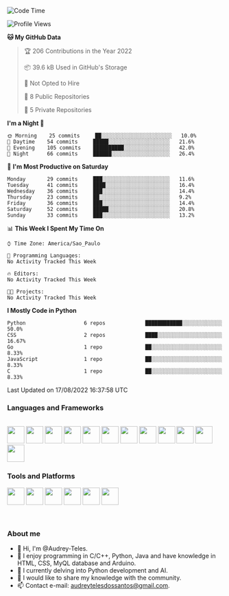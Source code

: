 <!--![Anurag's GitHub stats](https://github-readme-stats.vercel.app/api?username=Audrey-Teles&show_icons=true&theme=vue-dark) 
[![Top Langs](https://github-readme-stats.vercel.app/api/top-langs/?username=Audrey-Teles&hide=html,css&theme=vue-dark)](https://github.com/anuraghazra/github-readme-stats)-->  

<!--START_SECTION:waka-->
![Code Time](http://img.shields.io/badge/Code%20Time-2%20mins-blue)

![Profile Views](http://img.shields.io/badge/Profile%20Views-149-blue)

**🐱 My GitHub Data** 

> 🏆 206 Contributions in the Year 2022
 > 
> 📦 39.6 kB Used in GitHub's Storage 
 > 
> 🚫 Not Opted to Hire
 > 
> 📜 8 Public Repositories 
 > 
> 🔑 5 Private Repositories  
 > 
**I'm a Night 🦉** 

```text
🌞 Morning    25 commits     ██░░░░░░░░░░░░░░░░░░░░░░░   10.0% 
🌆 Daytime    54 commits     █████░░░░░░░░░░░░░░░░░░░░   21.6% 
🌃 Evening    105 commits    ██████████░░░░░░░░░░░░░░░   42.0% 
🌙 Night      66 commits     ██████░░░░░░░░░░░░░░░░░░░   26.4%

```
📅 **I'm Most Productive on Saturday** 

```text
Monday       29 commits     ███░░░░░░░░░░░░░░░░░░░░░░   11.6% 
Tuesday      41 commits     ████░░░░░░░░░░░░░░░░░░░░░   16.4% 
Wednesday    36 commits     ███░░░░░░░░░░░░░░░░░░░░░░   14.4% 
Thursday     23 commits     ██░░░░░░░░░░░░░░░░░░░░░░░   9.2% 
Friday       36 commits     ███░░░░░░░░░░░░░░░░░░░░░░   14.4% 
Saturday     52 commits     █████░░░░░░░░░░░░░░░░░░░░   20.8% 
Sunday       33 commits     ███░░░░░░░░░░░░░░░░░░░░░░   13.2%

```


📊 **This Week I Spent My Time On** 

```text
⌚︎ Time Zone: America/Sao_Paulo

💬 Programming Languages: 
No Activity Tracked This Week

🔥 Editors: 
No Activity Tracked This Week

🐱‍💻 Projects: 
No Activity Tracked This Week

```

**I Mostly Code in Python** 

```text
Python                   6 repos             ████████████░░░░░░░░░░░░░   50.0% 
CSS                      2 repos             ████░░░░░░░░░░░░░░░░░░░░░   16.67% 
Go                       1 repo              ██░░░░░░░░░░░░░░░░░░░░░░░   8.33% 
JavaScript               1 repo              ██░░░░░░░░░░░░░░░░░░░░░░░   8.33% 
C                        1 repo              ██░░░░░░░░░░░░░░░░░░░░░░░   8.33%

```



 Last Updated on 17/08/2022 16:37:58 UTC
<!--END_SECTION:waka-->


<h3>Languages and Frameworks</h3>
<br><div>
   <img src="https://cdn.jsdelivr.net/gh/devicons/devicon/icons/python/python-original.svg" height="40" width="40"/>
   
   <img src="https://cdn.jsdelivr.net/gh/devicons/devicon/icons/java/java-original.svg" height="40" width="40"/>

   <img src="https://cdn.jsdelivr.net/gh/devicons/devicon/icons/cplusplus/cplusplus-original.svg" height="40" width="40"/>
   
   <img src="https://cdn.jsdelivr.net/gh/devicons/devicon/icons/c/c-original.svg" height="40" width="40"/>
   
   <img src="https://cdn.jsdelivr.net/gh/devicons/devicon/icons/php/php-plain.svg" height="40" width="40"/>
          
   <img src="https://cdn.jsdelivr.net/gh/devicons/devicon/icons/arduino/arduino-original.svg" height="40" width="40"/>
                   
   <img src="https://cdn.jsdelivr.net/gh/devicons/devicon/icons/mysql/mysql-original.svg" height="40" width="40"/>
   
   <img src="https://cdn.jsdelivr.net/gh/devicons/devicon/icons/html5/html5-original.svg" height="40" width="40"/>
            
   <img src="https://cdn.jsdelivr.net/gh/devicons/devicon/icons/css3/css3-original.svg" height="40" width="40"/>
   
   <img src="https://cdn.jsdelivr.net/gh/devicons/devicon/icons/laravel/laravel-plain.svg" height="40" width="40"/>
   
   <img src="https://cdn.jsdelivr.net/gh/devicons/devicon/icons/flask/flask-original.svg" height="40" width="40"/>
            
   <img src="https://cdn.jsdelivr.net/gh/devicons/devicon/icons/bootstrap/bootstrap-original.svg" height="40" width="40"/>
</div>

<h3>Tools and Platforms</h3>
<div>
   <img src="https://cdn.jsdelivr.net/gh/devicons/devicon/icons/pycharm/pycharm-original.svg" height="40" width="40"/>
   
   <img src="https://cdn.jsdelivr.net/gh/devicons/devicon/icons/phpstorm/phpstorm-original.svg" height="40" width="40"/>

   <img src="https://cdn.jsdelivr.net/gh/devicons/devicon/icons/git/git-original.svg" height="40" width="40"/>
   
   <img src="https://cdn.jsdelivr.net/gh/devicons/devicon/icons/vscode/vscode-original.svg" height="40" width="40"/>
   
   <img src="https://cdn.jsdelivr.net/gh/devicons/devicon/icons/heroku/heroku-original.svg" height="40" width="40"/>
   
   <img src="https://cdn.jsdelivr.net/gh/devicons/devicon/icons/docker/docker-original.svg" height="40" width="40"/>
</div>

<br><h3>About me</h3>
- 👋 Hi, I'm @Audrey-Teles.
- 👀 I enjoy programming in C/C++, Python, Java and have knowledge in HTML, CSS, MyQL database and Arduino.
- 🌱 I currently delving into Python development and AI.
- 💞️ I would like to share my knowledge with the community.
- 📫 Contact e-mail: audreytelesdossantos@gmail.com.

